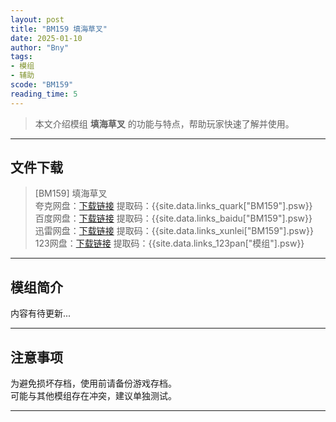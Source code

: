 ```yaml
---
layout: post
title: "BM159 填海草叉"
date: 2025-01-10
author: "Bny"
tags: 
- 模组
- 辅助
scode: "BM159"
reading_time: 5
---
```


> 本文介绍模组 **填海草叉** 的功能与特点，帮助玩家快速了解并使用。

---

## 文件下载

> [BM159] 填海草叉  
夸克网盘：[下载链接]({{site.data.links_quark["BM159"].url}}) 提取码：{{site.data.links_quark["BM159"].psw}}  
百度网盘：[下载链接]({{site.data.links_baidu["BM159"].url}}) 提取码：{{site.data.links_baidu["BM159"].psw}}  
迅雷网盘：[下载链接]({{site.data.links_xunlei["BM159"].url}}) 提取码：{{site.data.links_xunlei["BM159"].psw}}  
123网盘：[下载链接]({{site.data.links_123pan["模组"].url}}) 提取码：{{site.data.links_123pan["模组"].psw}}  

---

## 模组简介

>  
内容有待更新...  

---

## 注意事项

>  
为避免损坏存档，使用前请备份游戏存档。  
可能与其他模组存在冲突，建议单独测试。  

---

